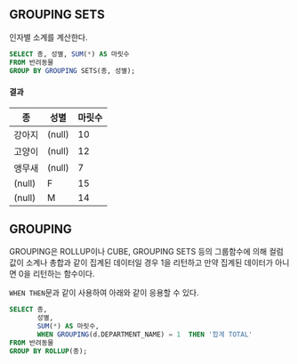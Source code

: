 
## GROUPING SETS

인자별 소계를 계산한다.

```sql
SELECT 종, 성별, SUM(*) AS 마릿수
FROM 반려동물
GROUP BY GROUPING SETS(종, 성별);
```

#### 결과

|종|성별|마릿수|
|-|-|-|
|강아지|(null)|10|
|고양이|(null)|12|
|앵무새|(null)|7|
|(null)|F|15|
|(null)|M|14|


## GROUPING

GROUPING은 ROLLUP이나 CUBE, GROUPING SETS 등의 그룹함수에 의해 컬럼 값이 소계나 총합과 같이 집계된 데이터일 경우 1을 리턴하고 만약 집계된 데이터가 아니면 0을 리턴하는 함수이다.

`WHEN THEN`문과 같이 사용하여 아래와 같이 응용할 수 있다.

```sql
SELECT 종,
       성별,
       SUM(*) AS 마릿수,
       WHEN GROUPING(d.DEPARTMENT_NAME) = 1  THEN '합계 TOTAL' 
FROM 반려동물
GROUP BY ROLLUP(종);
```